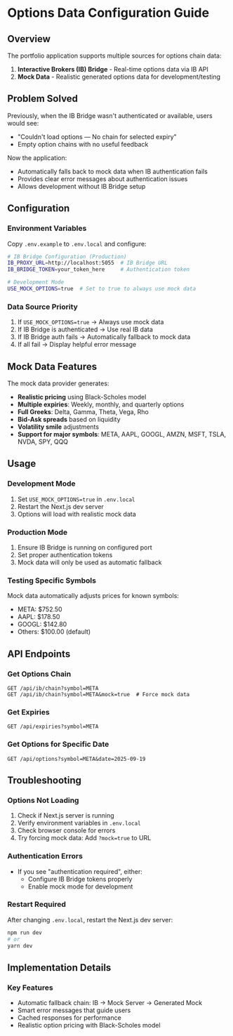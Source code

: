 # Options Data Configuration Guide

## Overview
The portfolio application supports multiple sources for options chain data:
1. **Interactive Brokers (IB) Bridge** - Real-time options data via IB API
2. **Mock Data** - Realistic generated options data for development/testing

## Problem Solved
Previously, when the IB Bridge wasn't authenticated or available, users would see:
- "Couldn't load options — No chain for selected expiry"
- Empty option chains with no useful feedback

Now the application:
- Automatically falls back to mock data when IB authentication fails
- Provides clear error messages about authentication issues
- Allows development without IB Bridge setup

## Configuration

### Environment Variables
Copy `.env.example` to `.env.local` and configure:

```bash
# IB Bridge Configuration (Production)
IB_PROXY_URL=http://localhost:5055  # IB Bridge URL
IB_BRIDGE_TOKEN=your_token_here     # Authentication token

# Development Mode
USE_MOCK_OPTIONS=true  # Set to true to always use mock data
```

### Data Source Priority
1. If `USE_MOCK_OPTIONS=true` → Always use mock data
2. If IB Bridge is authenticated → Use real IB data
3. If IB Bridge auth fails → Automatically fallback to mock data
4. If all fail → Display helpful error message

## Mock Data Features

The mock data provider generates:

- **Realistic pricing** using Black-Scholes model
- **Multiple expiries**: Weekly, monthly, and quarterly options
- **Full Greeks**: Delta, Gamma, Theta, Vega, Rho
- **Bid-Ask spreads** based on liquidity
- **Volatility smile** adjustments
- **Support for major symbols**: META, AAPL, GOOGL, AMZN, MSFT, TSLA, NVDA, SPY, QQQ

## Usage

### Development Mode
1. Set `USE_MOCK_OPTIONS=true` in `.env.local`
2. Restart the Next.js dev server
3. Options will load with realistic mock data

### Production Mode
1. Ensure IB Bridge is running on configured port
2. Set proper authentication tokens
3. Mock data will only be used as automatic fallback

### Testing Specific Symbols
Mock data automatically adjusts prices for known symbols:
- META: $752.50
- AAPL: $178.50
- GOOGL: $142.80
- Others: $100.00 (default)

## API Endpoints

### Get Options Chain
```
GET /api/ib/chain?symbol=META
GET /api/ib/chain?symbol=META&mock=true  # Force mock data
```

### Get Expiries
```
GET /api/expiries?symbol=META
```

### Get Options for Specific Date
```
GET /api/options?symbol=META&date=2025-09-19
```

## Troubleshooting

### Options Not Loading
1. Check if Next.js server is running
2. Verify environment variables in `.env.local`
3. Check browser console for errors
4. Try forcing mock data: Add `?mock=true` to URL

### Authentication Errors
- If you see "authentication required", either:
  - Configure IB Bridge tokens properly
  - Enable mock mode for development

### Restart Required
After changing `.env.local`, restart the Next.js dev server:
```bash
npm run dev
# or
yarn dev
```

## Implementation Details

### Key Features
- Automatic fallback chain: IB → Mock Server → Generated Mock
- Smart error messages that guide users
- Cached responses for performance
- Realistic option pricing with Black-Scholes model
